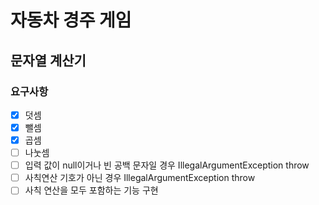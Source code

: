 # 자동차 경주 게임
## 문자열 계산기
### 요구사항
- [x] 덧셈
- [x] 뺄셈
- [x] 곱셈
- [ ] 나눗셈
- [ ] 입력 값이 null이거나 빈 공백 문자일 경우 IllegalArgumentException throw
- [ ] 사칙연산 기호가 아닌 경우 IllegalArgumentException throw
- [ ] 사칙 연산을 모두 포함하는 기능 구현 